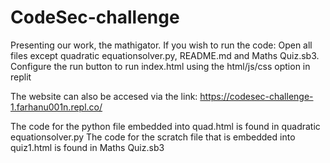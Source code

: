 # CodeSec-challenge
Presenting our work, the mathigator.
If you wish to run the code:
Open all files except quadratic equationsolver.py, README.md and Maths Quiz.sb3.
Configure the run button to run index.html using the html/js/css option in replit

The website can also be accesed via the link:
https://codesec-challenge-1.farhanu001n.repl.co/


The code for the python file embedded into quad.html is found in quadratic equationsolver.py
The code for the scratch file that is embedded into quiz1.html is found in Maths Quiz.sb3

